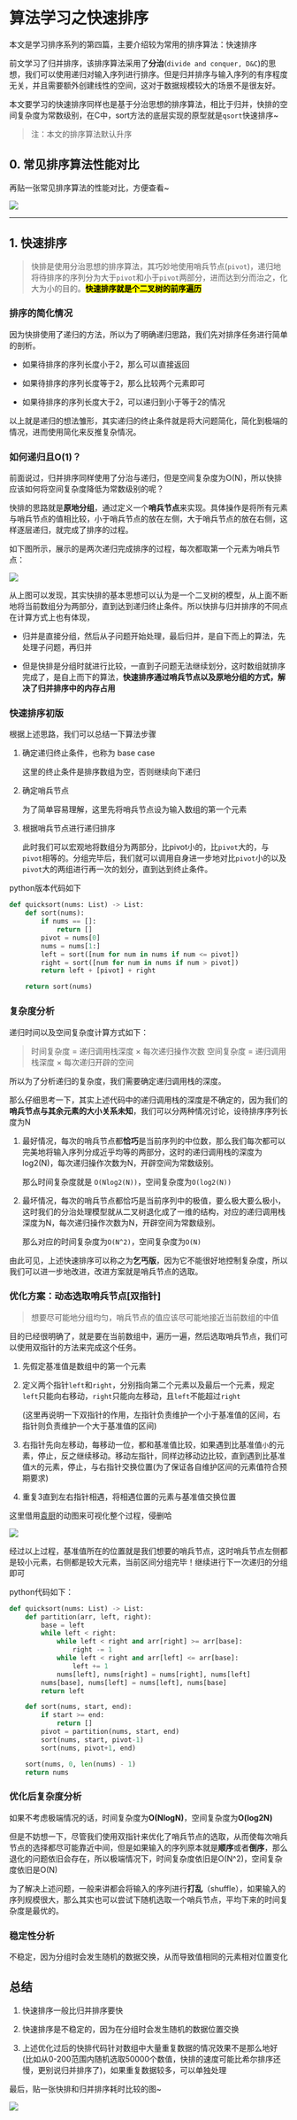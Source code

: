 # 算法学习之快速排序


本文是学习排序系列的第四篇，主要介绍较为常用的排序算法：快速排序

前文学习了归并排序，该排序算法采用了**分治**(`divide and conquer, D&C`)的思想，我们可以使用递归对输入序列进行排序。但是归并排序与输入序列的有序程度无关，并且需要额外创建线性的空间，这对于数据规模较大的场景不是很友好。

本文要学习的快速排序同样也是基于分治思想的排序算法，相比于归并，快排的空间复杂度为常数级别，在C中，sort方法的底层实现的原型就是`qsort`快速排序~

<!--more-->

> 注：本文的排序算法默认升序


## 0. 常见排序算法性能对比

再贴一张常见排序算法的性能对比，方便查看~

![](https://raw.githubusercontent.com/shmilywh/PicturesForBlog/master/2021/05/26-18-44-47-2021-05-26-18-44-43-image.png)

---

## 1. 快速排序

> 快排是使用分治思想的排序算法，其巧妙地使用哨兵节点(`pivot`)，递归地将待排序的序列分为大于`pivot`和小于`pivot`两部分，进而达到分而治之，化大为小的目的。**<mark>快速排序就是个二叉树的前序遍历</mark>**

### 排序的简化情况

因为快排使用了递归的方法，所以为了明确递归思路，我们先对排序任务进行简单的剖析。

- 如果待排序的序列长度小于2，那么可以直接返回

- 如果待排序的序列长度等于2，那么比较两个元素即可

- 如果待排序的序列长度大于2，可以递归到小于等于2的情况

以上就是递归的想法雏形，其实递归的终止条件就是将大问题简化，简化到极端的情况，进而使用简化来反推复杂情况。

### 如何递归且O(1)？

前面说过，归并排序同样使用了分治与递归，但是空间复杂度为O(N)，所以快排应该如何将空间复杂度降低为常数级别的呢？

快排的思路就是**原地分组**，通过定义一个**哨兵节点**来实现。具体操作是将所有元素与哨兵节点的值相比较，小于哨兵节点的放在左侧，大于哨兵节点的放在右侧，这样逐层递归，就完成了排序的过程。

如下图所示，展示的是两次递归完成排序的过程，每次都取第一个元素为哨兵节点：

![](https://raw.githubusercontent.com/shmilywh/PicturesForBlog/master/2021/05/26-21-15-57-2021-05-26-21-15-54-image.png)

从上图可以发现，其实快排的基本思想可以认为是一个二叉树的模型，从上面不断地将当前数组分为两部分，直到达到递归终止条件。所以快排与归并排序的不同点在计算方式上也有体现，

- 归并是直接分组，然后从子问题开始处理，最后归并，是自下而上的算法，先处理子问题，再归并

- 但是快排是分组时就进行比较，一直到子问题无法继续划分，这时数组就排序完成了，是自上而下的算法，**快速排序通过哨兵节点以及原地分组的方式，解决了归并排序中的内存占用**

### 快速排序初版

根据上述思路，我们可以总结一下算法步骤

1. 确定递归终止条件，也称为 base case
   
   这里的终止条件是排序数组为空，否则继续向下递归

2. 确定哨兵节点
   
   为了简单容易理解，这里先将哨兵节点设为输入数组的第一个元素

3. 根据哨兵节点进行递归排序
   
   此时我们可以宏观地将数组分为两部分，比pivot小的，比`pivot`大的，与`pivot`相等的。分组完毕后，我们就可以调用自身进一步地对比`pivot`小的以及`pivot`大的两组进行再一次的划分，直到达到终止条件。

python版本代码如下

```python
def quicksort(nums: List) -> List:
    def sort(nums):
        if nums == []:
            return []
        pivot = nums[0]
        nums = nums[1:]
        left = sort([num for num in nums if num <= pivot])
        right = sort([num for num in nums if num > pivot])
        return left + [pivot] + right

    return sort(nums)
```

### 复杂度分析

递归时间以及空间复杂度计算方式如下：

> 时间复杂度 = 递归调用栈深度 × 每次递归操作次数
> 空间复杂度 = 递归调用栈深度 × 每次递归开辟的空间

所以为了分析递归的复杂度，我们需要确定递归调用栈的深度。

那么仔细思考一下，其实上述代码中的递归调用栈的深度是不确定的，因为我们的**哨兵节点与其余元素的大小关系未知**，我们可以分两种情况讨论，设待排序序列长度为N

1. 最好情况，每次的哨兵节点都**恰巧**是当前序列的中位数，那么我们每次都可以完美地将输入序列分成近乎均等的两部分，这时的递归调用栈的深度为log2(N)，每次递归操作次数为N，开辟空间为常数级别。
   
   那么时间复杂度就是 `O(Nlog2(N))`，空间复杂度为`O(log2(N))`

2. 最坏情况，每次的哨兵节点都恰巧是当前序列中的极值，要么极大要么极小，这时我们的分治处理模型就从二叉树退化成了一维的结构，对应的递归调用栈深度为N，每次递归操作次数为N，开辟空间为常数级别。
   
   那么对应的时间复杂度为`O(N^2)`，空间复杂度为`O(N)`

由此可见，上述快速排序可以称之为**乞丐版**，因为它不能很好地控制复杂度，所以我们可以进一步地改进，改进方案就是哨兵节点的选取。

### 优化方案：动态选取哨兵节点[双指针]

> 想要尽可能地分组均匀，哨兵节点的值应该尽可能地接近当前数组的中值

目的已经很明确了，就是要在当前数组中，遍历一遍，然后选取哨兵节点，我们可以使用双指针的方法来完成这个任务。

1. 先假定基准值是数组中的第一个元素

2. 定义两个指针`left`和`right`，分别指向第二个元素以及最后一个元素，规定`left`只能向右移动，`right`只能向左移动，且`left`不能超过`right`
   
   (这里再说明一下双指针的作用，左指针负责维护一个小于基准值的区间，右指针则负责维护一个大于基准值的区间)

3. 右指针先向左移动，每移动一位，都和基准值比较，如果遇到比基准值`小`的元素，停止，反之继续移动。移动左指针，同样边移动边比较，直到遇到比基准值`大`的元素，停止，与右指针交换位置(为了保证各自维护区间的元素值符合预期要求)

4. 重复3直到左右指针相遇，将相遇位置的元素与基准值交换位置

这里借用[袁厨](https://github.com/chefyuan/algorithm-base/blob/main/animation-simulation/%E6%95%B0%E6%8D%AE%E7%BB%93%E6%9E%84%E5%92%8C%E7%AE%97%E6%B3%95/%E5%BF%AB%E9%80%9F%E6%8E%92%E5%BA%8F.md)的动图来可视化整个过程，侵删哈

![](https://camo.githubusercontent.com/3c1e72fc69bf0d65de842ae4adb9ebcd7778fc75057c1bffa4d925ac022c957c/68747470733a2f2f696d672d626c6f672e6373646e696d672e636e2f32303231303331373139303135333637372e676966237069635f63656e746572)

经过以上过程，基准值所在的位置就是我们想要的哨兵节点，这时哨兵节点左侧都是较小元素，右侧都是较大元素，当前区间分组完毕！继续进行下一次递归的分组即可

python代码如下：

```python
def quicksort(nums: List) -> List:
    def partition(arr, left, right):
        base = left
        while left < right:
            while left < right and arr[right] >= arr[base]:
                right -= 1
            while left < right and arr[left] <= arr[base]:
                left += 1
            nums[left], nums[right] = nums[right], nums[left]
        nums[base], nums[left] = nums[left], nums[base]
        return left

    def sort(nums, start, end):
        if start >= end:
            return []
        pivot = partition(nums, start, end)
        sort(nums, start, pivot-1)
        sort(nums, pivot+1, end)

    sort(nums, 0, len(nums) - 1)
    return nums
```

### 优化后复杂度分析

如果不考虑极端情况的话，时间复杂度为**O(NlogN)**，空间复杂度为**O(log2N)**

但是不妨想一下，尽管我们使用双指针来优化了哨兵节点的选取，从而使每次哨兵节点的选择都尽可能靠近中间，但是如果输入的序列原本就是**顺序**或者**倒序**，那么退化的问题依旧会存在，所以极端情况下，时间复杂度依旧是O(N^2)，空间复杂度依旧是O(N)

为了解决上述问题，一般来讲都会将输入的序列进行**打乱**（shuffle），如果输入的序列规模很大，那么其实也可以尝试下随机选取一个哨兵节点，平均下来的时间复杂度是最优的。

### 稳定性分析

不稳定，因为分组时会发生随机的数据交换，从而导致值相同的元素相对位置变化

## 总结

1. 快速排序一般比归并排序要快

2. 快速排序是不稳定的，因为在分组时会发生随机的数据位置交换

3. 上述优化过后的快排代码针对数组中大量重复数据的情况效果不是那么地好(比如从0-200范围内随机选取50000个数值，快排的速度可能比希尔排序还慢，更别说归并排序了)，如果重复数据较多，可以单独处理

最后，贴一张快排和归并排序耗时比较的图~

![](https://raw.githubusercontent.com/shmilywh/PicturesForBlog/master/2021/05/27-15-33-33-2021-05-27-15-33-25-image.png)


